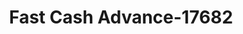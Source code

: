 ---
f_zip-code: 60459
f_state-code: IL
title: Fast Cash Advance-17682
f_phone: 708-636-6000
f_city-only: Oak Lawn
f_address: 8548 S Cicero Ave Oak Lawn
f_location-unique-id: '17682'
slug: fast-cash-advance-17682
updated-on: '2024-05-30T13:46:58.046Z'
created-on: '2024-05-30T13:36:59.803Z'
published-on: '2024-05-30T13:54:32.469Z'
f_city-state: cms/city/oak-lawn-il.md
f_company: cms/company/fast-cash-advance.md
f_state: cms/state/illinois.md
layout: '[payday-loan].html'
tags: payday-loan
---